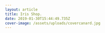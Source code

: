 ```yaml
---
layout: article
title: Iris Shop.
date: 2019-01-30T15:44:49.735Z
cover-image: /assets/uploads/covercanard.jpg
---
```


